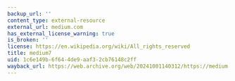 ```yaml
---
backup_url: ''
content_type: external-resource
external_url: medium.com
has_external_license_warning: true
is_broken: ''
license: https://en.wikipedia.org/wiki/All_rights_reserved
title: medium7
uid: 1c6e149b-6f64-4de9-aaf3-2cb76148c2ff
wayback_url: https://web.archive.org/web/20241001140312/https://medium.com/
---
```

